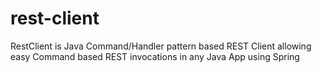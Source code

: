 # rest-client
RestClient is Java Command/Handler pattern based REST Client allowing easy Command based REST invocations in any Java App using Spring
